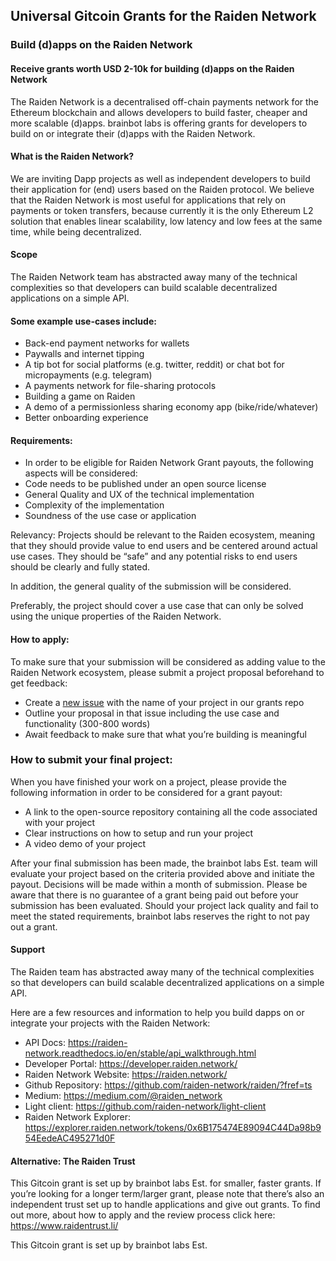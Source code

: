 ## Universal Gitcoin Grants for the Raiden Network

### Build (d)apps on the Raiden Network

#### Receive grants worth USD 2-10k for building (d)apps on the Raiden Network

The Raiden Network is a decentralised off-chain payments network for the Ethereum blockchain and allows developers to build faster, cheaper and more scalable (d)apps. brainbot labs is offering grants for developers to build on or integrate their (d)apps with the Raiden Network. 

#### What is the Raiden Network?
We are inviting Dapp projects as well as independent developers to build their application for (end) users based on the Raiden protocol. We believe that the Raiden Network is most useful for applications that rely on payments or token transfers, because currently it is the only Ethereum L2 solution that enables linear scalability, low latency and low fees at the same time, while being decentralized. 


#### Scope
The Raiden Network team has abstracted away many of the technical complexities so that developers can build scalable decentralized applications on a simple API. 

#### Some example use-cases include:
* Back-end payment networks for wallets
* Paywalls and internet tipping
* A tip bot for social platforms (e.g. twitter, reddit) or chat bot for micropayments (e.g. telegram)
* A payments network for file-sharing protocols
* Building a game on Raiden
* A demo of a permissionless sharing economy app (bike/ride/whatever)
* Better onboarding experience
 
#### Requirements:
* In order to be eligible for Raiden Network Grant payouts, the following aspects will be considered: 
* Code needs to be published under an open source license
* General Quality and UX of the technical implementation
* Complexity of the implementation
* Soundness of the use case or application

Relevancy: Projects should be relevant to the Raiden ecosystem, meaning that they should provide value to end users and be centered around actual use cases. They should be “safe” and any potential risks to end users should be clearly and fully stated. 

In addition, the general quality of the submission will be considered. 

Preferably, the project should cover a use case that can only be solved using the unique properties of the Raiden Network. 

#### How to apply:
To make sure that your submission will be considered as adding value to the Raiden Network ecosystem, please submit a project proposal beforehand to get feedback:

* Create a [new issue](https://github.com/raiden-network/grants/issues) with the name of your project in our grants repo
* Outline your proposal in that issue including the use case and functionality (300-800 words)
* Await feedback to make sure that what you’re building is meaningful

### How to submit your final project:
When you have finished your work on a project, please provide the following information in order to be considered for a grant payout:

* A link to the open-source repository containing all the code associated with your project
* Clear instructions on how to setup and run your project
* A video demo of your project

After your final submission has been made, the brainbot labs Est. team will evaluate your project based on the criteria provided above and initiate the payout. Decisions will be made within a month of submission. Please be aware that there is no guarantee of a grant being paid out before your submission has been evaluated. Should your project lack quality and fail to meet the stated requirements, brainbot labs reserves the right to not pay out a grant. 

#### Support
The Raiden team has abstracted away many of the technical complexities so that developers can build scalable decentralized applications on a simple API. 

Here are a few resources and information to help you build dapps on or integrate your projects with the Raiden Network:
* API Docs: https://raiden-network.readthedocs.io/en/stable/api_walkthrough.html
* Developer Portal: https://developer.raiden.network/
* Raiden Network Website: https://raiden.network/
* Github Repository: https://github.com/raiden-network/raiden/?fref=ts
* Medium: https://medium.com/@raiden_network
* Light client: https://github.com/raiden-network/light-client
* Raiden Network Explorer: https://explorer.raiden.network/tokens/0x6B175474E89094C44Da98b954EedeAC495271d0F

#### Alternative: The Raiden Trust
This Gitcoin grant is set up by brainbot labs Est. for smaller, faster grants. If you’re looking for a longer term/larger grant, please note that there’s also an independent trust set up to handle applications and give out grants. To find out more, about how to apply and the review process click here: https://www.raidentrust.li/


This Gitcoin grant is set up by brainbot labs Est.
